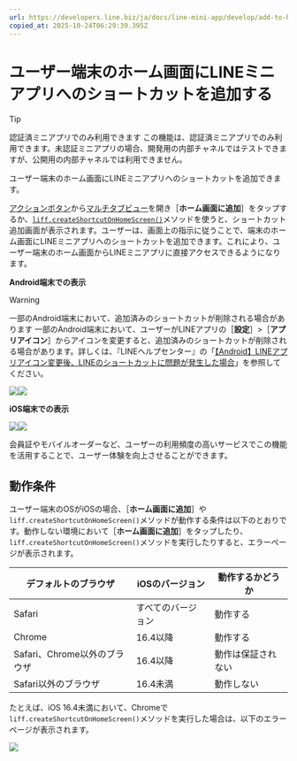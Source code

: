 ```yaml
---
url: https://developers.line.biz/ja/docs/line-mini-app/develop/add-to-home-screen/
copied_at: 2025-10-24T06:29:39.395Z
---
```

# ユーザー端末のホーム画面にLINEミニアプリへのショートカットを追加する

> [!TIP]
> 認証済ミニアプリでのみ利用できます
> この機能は、認証済ミニアプリでのみ利用できます。未認証ミニアプリの場合、開発用の内部チャネルではテストできますが、公開用の内部チャネルでは利用できません。

ユーザー端末のホーム画面にLINEミニアプリへのショートカットを追加できます。

[アクションボタン](https://developers.line.biz/ja/docs/line-mini-app/discover/builtin-features/#action-button)から[マルチタブビュー](https://developers.line.biz/ja/docs/line-mini-app/discover/builtin-features/#multi-tab-view)を開き［**ホーム画面に追加**］をタップするか、[`liff.createShortcutOnHomeScreen()`](https://developers.line.biz/ja/reference/liff/#create-shortcut-on-home-screen)メソッドを使うと、ショートカット追加画面が表示されます。ユーザーは、画面上の指示に従うことで、端末のホーム画面にLINEミニアプリへのショートカットを追加できます。これにより、ユーザー端末のホーム画面からLINEミニアプリに直接アクセスできるようになります。

**Android端末での表示**

> [!WARNING]
> 一部のAndroid端末において、追加済みのショートカットが削除される場合があります
> 一部のAndroid端末において、ユーザーがLINEアプリの［**設定**］>［**アプリアイコン**］からアイコンを変更すると、追加済みのショートカットが削除される場合があります。詳しくは、『LINEヘルプセンター』の「[【Android】LINEアプリアイコン変更後、LINEのショートカットに問題が発生した場合](https://help.line.me/line/smartphone/pc?lang=ja&contentId=200000315)」を参照してください。

![](https://developers.line.biz/media/line-mini-app/develop/add-to-home-screen/add-shortcut-screen-android-ja.png)![](https://developers.line.biz/media/line-mini-app/develop/add-to-home-screen/shortcut-android.png)

**iOS端末での表示**

![](https://developers.line.biz/media/line-mini-app/develop/add-to-home-screen/add-shortcut-screen-ios-ja.png)![](https://developers.line.biz/media/line-mini-app/develop/add-to-home-screen/shortcut-ios-ja.png)

会員証やモバイルオーダーなど、ユーザーの利用頻度の高いサービスでこの機能を活用することで、ユーザー体験を向上させることができます。

## 動作条件

ユーザー端末のOSがiOSの場合、［**ホーム画面に追加**］や`liff.createShortcutOnHomeScreen()`メソッドが動作する条件は以下のとおりです。動作しない環境において［**ホーム画面に追加**］をタップしたり、`liff.createShortcutOnHomeScreen()`メソッドを実行したりすると、エラーページが表示されます。

| デフォルトのブラウザ | iOSのバージョン | 動作するかどうか |
| --- | --- | --- |
| Safari | すべてのバージョン | 動作する |
| Chrome | 16.4以降 | 動作する |
| Safari、Chrome以外のブラウザ | 16.4以降 | 動作は保証されない |
| Safari以外のブラウザ | 16.4未満 | 動作しない |

たとえば、iOS 16.4未満において、Chromeで`liff.createShortcutOnHomeScreen()`メソッドを実行した場合は、以下のエラーページが表示されます。

![](https://developers.line.biz/media/line-mini-app/develop/add-to-home-screen/add-shortcut-screen-ios-error-ja.png)